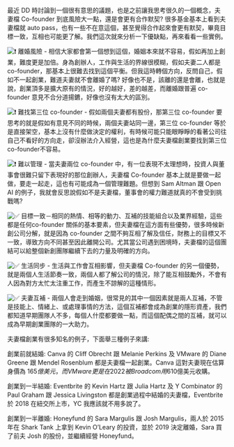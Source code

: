 最近 DD 時討論到一個很有意思的議題，也是之前讓我思考很久的一個概念，夫妻檔 Co-founder 到底風險大一點，還是會更有合作默契? 很多基金基本上看到夫妻檔就 auto pass，也有一些不在意這個，甚至覺得合作起來會更有默契，畢竟目標一致，互相也可能更了解。我們這次就來分析一下優缺點，再來看看一些實例。

![❗️](https://static.xx.fbcdn.net/images/emoji.php/v9/t50/1/16/2757.png) 離婚風險 - 相信大家都會第一個想到這個，婚姻本來就不容易，假如再加上創業，難度更是加倍。身為創辦人，工作與生活的界線很模糊，假如夫妻二人都是 co-founder，那基本上很難去找到這個平衡。但我這時轉個方向，反問自己，假如不一起創業，難道夫妻就不會離婚了嗎? 好像也不是，該離的還是會離，也就是說，創業頂多是擴大原有的情況，好的越好，差的越差，而離婚跟普遍 co-founder 意見不合分道揚鑣，好像也沒有太大的區別。

![❗️](https://static.xx.fbcdn.net/images/emoji.php/v9/t50/1/16/2757.png) 難找第三位 co-founder - 假如兩個夫妻都有股份，那第三位 co-founder 要思考的就是假如有意見不同的時候，兩個夫妻站同一邊，第三位 co-founder 等於是直接架空，基本上沒有什麼做決定的權利，有時候可能只能眼睜睜的看著公司往自己不看好的方向走，卻沒辦法介入經營，這也是為什麼夫妻檔創業要找到第三位 co-founder不容易。

![❗️](https://static.xx.fbcdn.net/images/emoji.php/v9/t50/1/16/2757.png) 難以管理 - 當夫妻兩位 co-founder 中，有一位表現不太理想時，投資人與董事會很難只留下表現好的那位創辦人，夫妻檔 Co-founder 基本上就是要做一起做，要走一起走，這也有可能成為一個管理難題。但想到 Sam Altman 跟 Open AI 的例子，我就會反思說假如不是夫妻檔，董事會的權力難道就真的不會受到挑戰嗎?

![✅](https://static.xx.fbcdn.net/images/emoji.php/v9/t33/1/16/2705.png) 目標一致－相同的熱情、相等的動力、互補的技能組合以及業界經驗，這些都是任何co-founder 關係的基本要素，但夫妻檔在這方面有些優勢，很多時候新創公司分解，就是因為 co-founder 之間不夠互相了解及信任，財務上的目標又不一致，導致方向不同甚至因此離開公司。尤其當公司遇到困境時，夫妻檔的這個團結可以給整個新創團隊繼續下去的力量及明確的方向。

![✅](https://static.xx.fbcdn.net/images/emoji.php/v9/t33/1/16/2705.png) 生活同步 - 生活與工作會互相影響，但夫妻檔 Co-founder 的另一個優勢，就是兩個人生活節奏一致，兩個人都了解公司的情況，除了能互相鼓勵外，不會有人因為對方太忙太注重工作，而產生不諒解的這種情形。

![✅](https://static.xx.fbcdn.net/images/emoji.php/v9/t33/1/16/2705.png) 夫妻互補 - 兩個人會走到婚姻，很常見的其中一個因素就是兩人互補，不管是技能上、情緒上、或處理事情的方法，這個互補都會成為創業的隱形資產，我們都知道早期團隊人不多，每個人什麼都要做一點，而這個配偶之間的互補，就可以成為早期創業團隊的一大助力。

夫妻檔創業有很多知名的例子，下面舉三種例子來講:

創業前就結婚: Canva 的 Cliff Obrecht 跟 Melanie Perkins 及 VMware 的 Diane Greene 跟 Mendel Rosenblum 都是夫妻檔一起創業。Canva 這對夫妻現在估算身價為 $165億美元，而 VMware 更是在 2022 被 Broadcom 用$610億美元收購。

創業到一半結婚: Eventbrite 的 Kevin Hartz 跟 Julia Hartz 及 Y Combinator 的 Paul Graham 跟 Jessica Livingston 都是創業過程中結婚的夫妻檔，Eventbrite 於 2018 在紐交所上市，YC 我應該就不用多說了。

創業到一半離婚: Honeyfund 的 Sara Margulis 跟 Josh Margulis，兩人於 2015 年在 Shark Tank 上拿到 Kevin O’Leary 的投資，並於 2019 決定離婚，Sara 買了前夫 Josh 的股份，並繼續經營 Honeyfund。